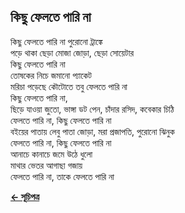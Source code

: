 ## কিছু ফেলতে পারি না

কিছু ফেলতে পারি না পুরোনো ট্রাঙ্কে<br>
পড়ে থাকা ছেড়া মোজা জোড়া, ছেড়া সোয়েটার<br>
কিছু ফেলতে পারি না<br>
তোষকের নিচে জমানো প্যাকেট<br>
মরিচা পড়েছে কৌটোতে তবু ফেলতে পারি না<br>
কিছু ফেলতে পারি না,<br>
ছিড়ে যাওয়া জুতো, ভাঙ্গা ডট পেন, চাঁদার রসিদ, কবেকার চিঠি<br>
ফেলতে পারি না, কিছু ফেলতে পারি না<br>
বইয়ের পাতায় লেবু পাতা জোড়া, মরা প্রজাপতি, পুরোনো ঝিনুক<br>
ফেলতে পারি না, কিছু ফেলতে পারি না<br>
আনাচে কানাচে জমে উঠে ধুলো<br>
মাথার ভেতর আগাছা গজায়<br>
ফেলতে পারি না, তাকে ফেলতে পারি না<br>

**[← সূচিপত্র](../readme.md)**
